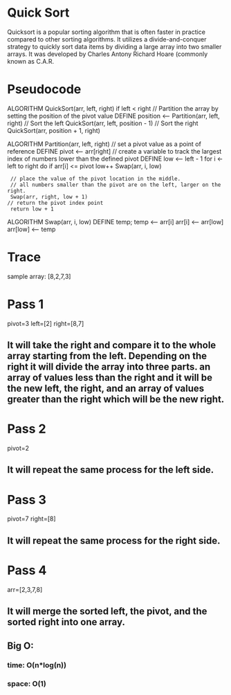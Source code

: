 # Quick Sort
Quicksort is a popular sorting algorithm that is often faster in practice compared to other sorting algorithms. It utilizes a divide-and-conquer strategy to quickly sort data items by dividing a large array into two smaller arrays. It was developed by Charles Antony Richard Hoare (commonly known as C.A.R.
# Pseudocode
ALGORITHM QuickSort(arr, left, right)
    if left < right
        // Partition the array by setting the position of the pivot value 
        DEFINE position <-- Partition(arr, left, right)
        // Sort the left
        QuickSort(arr, left, position - 1)
        // Sort the right
        QuickSort(arr, position + 1, right)

ALGORITHM Partition(arr, left, right)
    // set a pivot value as a point of reference
    DEFINE pivot <-- arr[right]
    // create a variable to track the largest index of numbers lower than the defined pivot
    DEFINE low <-- left - 1
    for i <- left to right do
        if arr[i] <= pivot
            low++
            Swap(arr, i, low)

     // place the value of the pivot location in the middle.
     // all numbers smaller than the pivot are on the left, larger on the right. 
     Swap(arr, right, low + 1)
    // return the pivot index point
     return low + 1

ALGORITHM Swap(arr, i, low)
    DEFINE temp;
    temp <-- arr[i]
    arr[i] <-- arr[low]
    arr[low] <-- temp

# Trace
sample array: [8,2,7,3]

# Pass 1
pivot=3
left=[2]
right=[8,7]
## It will take the right and compare it to the whole array starting from the left. Depending on the right it will divide the array into three parts. an array of values less than the right and it will be the new left, the right, and an array of values greater than the right which will be the new right.

# Pass 2
pivot=2
## It will repeat the same process for the left side.

# Pass 3
pivot=7
right=[8]
## It will repeat the same process for the right side.

# Pass 4
arr=[2,3,7,8]
## It will merge the sorted left, the pivot, and the sorted right into one array.

## Big O:

### time: O(n*log(n))

### space: O(1)





